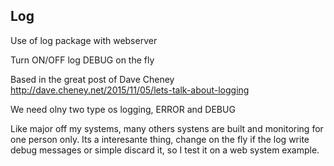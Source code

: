 ## Log ##

Use of log package with webserver

Turn ON/OFF log DEBUG on the fly 

Based in the great post of Dave Cheney http://dave.cheney.net/2015/11/05/lets-talk-about-logging

We need olny two type os logging, ERROR and DEBUG

Like major off my systems, many others systens are built and monitoring for one person only.
Its a interesante thing, change on the fly if the log write debug messages or simple discard it, so I test it on a web system example. 



